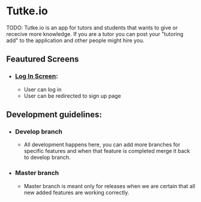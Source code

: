 # Tutke.io

TODO:
Tutke.io is an app for tutors and students that wants to give or rececive more knowledge. If you are a tutor you can post your "tutoring add" to the application and other people might hire you.  

## Feautured Screens

* ### [Log In Screen](app/views/logIn.html):
	* User can log in
	* User can be redirected to sign up page

## Development guidelines:
* ### Develop branch
	* All development happens here, you can add more branches for specific features and when that feature is completed merge it back to develop branch.

* ### Master branch
	* Master branch is meant only for releases when we are certain that all new added features are working correctly.
